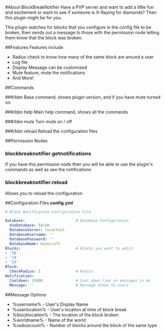 #About BlockBreakNotifier
Have a PVP server and want to add a little fun and excitement or want to see if someone is X-Raying for diamonds?  Then this plugin might be for you.

This plugin watches for blocks that you configure in the config file to be broken, then sends out a message to those with the permission node letting them know that the block was broken.

##Features
Features include

* Radius check to know how many of the same block are around a user
* Log file
* Display Message can be customized
* Mute feature, mute the notifications
* And More!

##Commands

###/bbn
Base command, shows plugin version, and if you have mute turned on.

###/bbn help
Main help command, shows all the commands

###/bbn mute
Turn mute on / off

###/bbn reload
Reload the configuration files

##Permission Nodes
### blockbreaknotifier.getnotifications
If you have this permission node then you will be able to use the plugin's commands as well as see the notifications

### blockbreaknotifier.reload
Allows you to reload the configuration

##Configuration Files
**config.yml**
```yaml
# Block Notification Configuration File

Database:						# Database Configuration
  UseDatabase: false
  DatabaseServer: localhost
  DatabaseUsername: ''
  DatabasePassword: ''
  DatabaseName: minecraft
Blocks:							# Blocks you want to watch
- '56'
- '14'
- '15'
Block:
  CheckRadius: 5				# Radius
Notification:
  Cooldown: 15000				# Cool down time on messages in ms
  Message: ''					# Message Shown to users
```

##Message Options
* %username% - User's Display Name
* %userlocation% - User's location at time of block break
* %blocklocation% - The location of the block broken
* %worldname% - Name of the world
* %radiuscount% - Number of blocks around the block of the same type